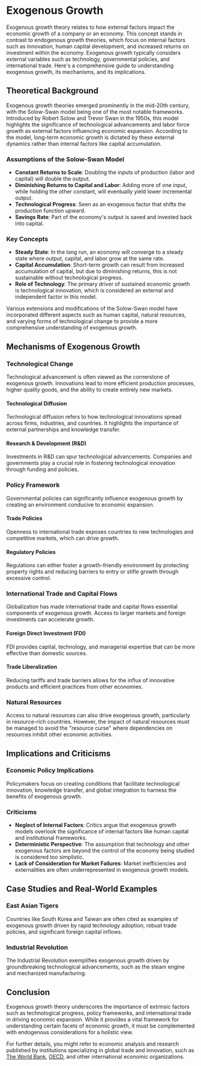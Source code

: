 # Exogenous Growth

Exogenous growth theory relates to how external factors impact the economic growth of a company or an economy. This concept stands in contrast to endogenous growth theories, which focus on internal factors such as innovation, human capital development, and increased returns on investment within the economy. Exogenous growth typically considers external variables such as technology, governmental policies, and international trade. Here's a comprehensive guide to understanding exogenous growth, its mechanisms, and its implications.

## Theoretical Background

Exogenous growth theories emerged prominently in the mid-20th century, with the Solow-Swan model being one of the most notable frameworks. Introduced by Robert Solow and Trevor Swan in the 1950s, this model highlights the significance of technological advancements and labor force growth as external factors influencing economic expansion. According to the model, long-term economic growth is dictated by these external dynamics rather than internal factors like capital accumulation.

### Assumptions of the Solow-Swan Model
- **Constant Returns to Scale**: Doubling the inputs of production (labor and capital) will double the output.
- **Diminishing Returns to Capital and Labor**: Adding more of one input, while holding the other constant, will eventually yield lower incremental output.
- **Technological Progress**: Seen as an exogenous factor that shifts the production function upward.
- **Savings Rate**: Part of the economy's output is saved and invested back into capital.

### Key Concepts
- **Steady State**: In the long run, an economy will converge to a steady state where output, capital, and labor grow at the same rate.
- **Capital Accumulation**: Short-term growth can result from increased accumulation of capital, but due to diminishing returns, this is not sustainable without technological progress.
- **Role of Technology**: The primary driver of sustained economic growth is technological innovation, which is considered an external and independent factor in this model.

Various extensions and modifications of the Solow-Swan model have incorporated different aspects such as human capital, natural resources, and varying forms of technological change to provide a more comprehensive understanding of exogenous growth.

## Mechanisms of Exogenous Growth

### Technological Change
Technological advancement is often viewed as the cornerstone of exogenous growth. Innovations lead to more efficient production processes, higher quality goods, and the ability to create entirely new markets. 

#### Technological Diffusion
Technological diffusion refers to how technological innovations spread across firms, industries, and countries. It highlights the importance of external partnerships and knowledge transfer.

#### Research & Development (R&D)
Investments in R&D can spur technological advancements. Companies and governments play a crucial role in fostering technological innovation through funding and policies.

### Policy Framework
Governmental policies can significantly influence exogenous growth by creating an environment conducive to economic expansion. 

#### Trade Policies
Openness to international trade exposes countries to new technologies and competitive markets, which can drive growth.

#### Regulatory Policies
Regulations can either foster a growth-friendly environment by protecting property rights and reducing barriers to entry or stifle growth through excessive control.

### International Trade and Capital Flows
Globalization has made international trade and capital flows essential components of exogenous growth. Access to larger markets and foreign investments can accelerate growth.

#### Foreign Direct Investment (FDI)
FDI provides capital, technology, and managerial expertise that can be more effective than domestic sources.

#### Trade Liberalization
Reducing tariffs and trade barriers allows for the influx of innovative products and efficient practices from other economies.

### Natural Resources
Access to natural resources can also drive exogenous growth, particularly in resource-rich countries. However, the impact of natural resources must be managed to avoid the "resource curse" where dependencies on resources inhibit other economic activities.

## Implications and Criticisms

### Economic Policy Implications
Policymakers focus on creating conditions that facilitate technological innovation, knowledge transfer, and global integration to harness the benefits of exogenous growth.

### Criticisms
- **Neglect of Internal Factors**: Critics argue that exogenous growth models overlook the significance of internal factors like human capital and institutional frameworks.
- **Deterministic Perspective**: The assumption that technology and other exogenous factors are beyond the control of the economy being studied is considered too simplistic.
- **Lack of Consideration for Market Failures**: Market inefficiencies and externalities are often underrepresented in exogenous growth models.

## Case Studies and Real-World Examples

### East Asian Tigers
Countries like South Korea and Taiwan are often cited as examples of exogenous growth driven by rapid technology adoption, robust trade policies, and significant foreign capital inflows.

### Industrial Revolution
The Industrial Revolution exemplifies exogenous growth driven by groundbreaking technological advancements, such as the steam engine and mechanized manufacturing.

## Conclusion
Exogenous growth theory underscores the importance of extrinsic factors such as technological progress, policy frameworks, and international trade in driving economic expansion. While it provides a vital framework for understanding certain facets of economic growth, it must be complemented with endogenous considerations for a holistic view.

For further details, you might refer to economic analysis and research published by institutions specializing in global trade and innovation, such as [The World Bank](https://www.worldbank.org), [OECD](https://www.oecd.org), and other international economic organizations.